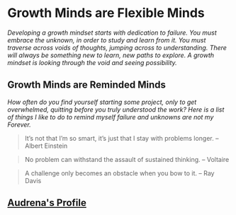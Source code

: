 # Growth Minds are Flexible Minds
*Developing a growth mindset starts with dedication to failure. You must embrace the unknown, in order to study and learn from it. You must traverse across voids of thoughts, jumping across to understanding.  There will always be something new to learn, new paths to explore. A growth mindset is looking through the void and seeing possibility.*
## Growth Minds are Reminded Minds
*How often do you find yourself starting some project, only to get overwhelmed, quitting before you truly understood the work? Here is a list of things I like to do to remind myself failure and unknowns are not my Forever.*
> It’s not that I’m so smart, it’s just that I stay with problems longer. – Albert Einstein

> No problem can withstand the assault of sustained thinking. – Voltaire

> A challenge only becomes an obstacle when you bow to it. – Ray Davis

## [Audrena's Profile](Audrena-Profile)

